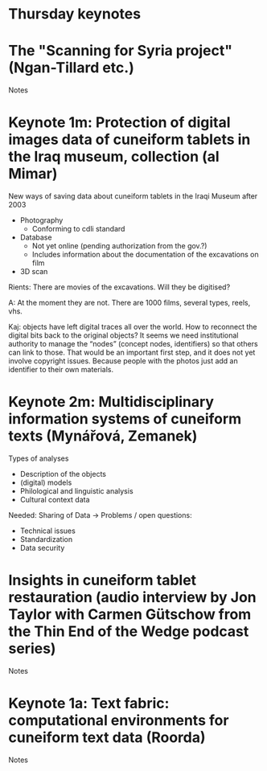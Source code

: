 # Thursday keynotes


# **The "Scanning for Syria project"** (Ngan-Tillard etc.)

Notes


# **Keynote 1m**: Protection of digital images data of cuneiform tablets in the Iraq museum, collection (al Mimar)

New ways of saving data about cuneiform tablets in the Iraqi Museum after 2003



* Photography
    * Conforming to cdli standard
* Database 
    * Not yet online (pending authorization from the gov.?)
    * Includes information about the documentation of the excavations on film
* 3D scan

Rients: There are movies of the excavations. Will they be digitised?

A: At the moment they are not. There are 1000 films, several types, reels, vhs. 

Kaj: objects have left digital traces all over the world. How to reconnect the digital bits back to the original objects? It seems we need institutional authority to manage the “nodes” (concept nodes, identifiers) so that others can link to those. That would be an important first step, and it does not yet involve copyright issues. Because people with the photos just add an identifier to their own materials.


# **Keynote 2m**: Multidisciplinary information systems of cuneiform texts (Mynářová, Zemanek) 

Types of analyses



* Description of the objects
* (digital) models
* Philological and linguistic analysis
* Cultural context data

Needed: Sharing of Data -> Problems / open questions:



* Technical issues
* Standardization
* Data security


# **Insights in cuneiform tablet restauration** (audio interview by Jon Taylor with Carmen Gütschow from the Thin End of the Wedge podcast series)

Notes


# **Keynote 1a**: Text fabric: computational environments for cuneiform text data (Roorda)

Notes

